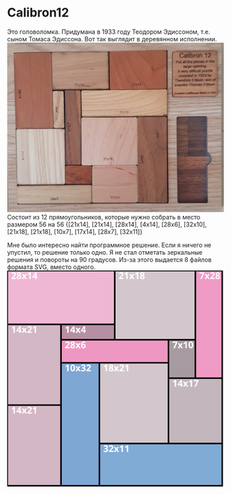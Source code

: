 # Calibron12
Это головоломка. Придумана в 1933 году Теодором Эдиссоном, т.е. сыном Томаса Эдиссона.
Вот так выглядит в деревянном исполнении.
![Описание](https://github.com/sergeyrokhin/Calibron12/blob/main/res_svg/Calibron12.JPG)
Состоит из 12 прямоугольников, которые нужно собрать в место размером 56 на 56
{[21x14], [21x14], [28x14], [4x14], [28x6], [32x10], [21x18], [21x18], [10x7], [17x14], [28x7], [32x11]}

Мне было интересно найти программное решение.
Если я ничего не упустил, то решение только одно. Я не стал отметать зеркальные решения и повороты на 90 градусов.
Из-за этого выдается 8 файлов формата SVG, вместо одного.
![Решение](https://github.com/sergeyrokhin/Calibron12/blob/main/res_svg/CGKADEIFHJBL958.svg)
